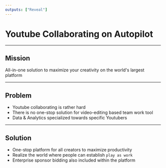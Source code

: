 ```yaml
---
outputs: ["Reveal"]
---
```


# Youtube Collaborating on Autopilot

---

## Mission

All-in-one solution to maximize your creativity on the world's largest platform

---

## Problem

- Youtube collaborating is rather hard
- There is no one-stop solution for video-editing based team work tool
- Data & Analytics specialized towards specific Youtubers

---

## Solution

- One-stop platform for all creators to maximize productivity
- Realize the world where people can establish `play as work`
- Enterprise sponsor bidding also included within the platform

